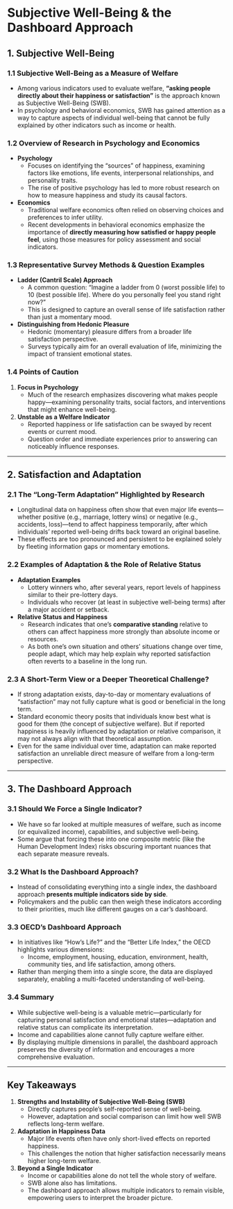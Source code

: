 
# Subjective Well-Being & the Dashboard Approach

## 1. Subjective Well-Being

### 1.1 Subjective Well-Being as a Measure of Welfare
- Among various indicators used to evaluate welfare, **“asking people directly about their happiness or satisfaction”** is the approach known as Subjective Well-Being (SWB).
- In psychology and behavioral economics, SWB has gained attention as a way to capture aspects of individual well-being that cannot be fully explained by other indicators such as income or health.

### 1.2 Overview of Research in Psychology and Economics
- **Psychology**  
  - Focuses on identifying the “sources” of happiness, examining factors like emotions, life events, interpersonal relationships, and personality traits.  
  - The rise of positive psychology has led to more robust research on how to measure happiness and study its causal factors.
- **Economics**  
  - Traditional welfare economics often relied on observing choices and preferences to infer utility.  
  - Recent developments in behavioral economics emphasize the importance of **directly measuring how satisfied or happy people feel**, using those measures for policy assessment and social indicators.

### 1.3 Representative Survey Methods & Question Examples
- **Ladder (Cantril Scale) Approach**  
  - A common question: “Imagine a ladder from 0 (worst possible life) to 10 (best possible life). Where do you personally feel you stand right now?”  
  - This is designed to capture an overall sense of life satisfaction rather than just a momentary mood.
- **Distinguishing from Hedonic Pleasure**  
  - Hedonic (momentary) pleasure differs from a broader life satisfaction perspective.  
  - Surveys typically aim for an overall evaluation of life, minimizing the impact of transient emotional states.

### 1.4 Points of Caution
1. **Focus in Psychology**  
   - Much of the research emphasizes discovering what makes people happy—examining personality traits, social factors, and interventions that might enhance well-being.  
2. **Unstable as a Welfare Indicator**  
   - Reported happiness or life satisfaction can be swayed by recent events or current mood.  
   - Question order and immediate experiences prior to answering can noticeably influence responses.

---

## 2. Satisfaction and Adaptation

### 2.1 The “Long-Term Adaptation” Highlighted by Research
- Longitudinal data on happiness often show that even major life events—whether positive (e.g., marriage, lottery wins) or negative (e.g., accidents, loss)—tend to affect happiness temporarily, after which individuals’ reported well-being drifts back toward an original baseline.
- These effects are too pronounced and persistent to be explained solely by fleeting information gaps or momentary emotions.

### 2.2 Examples of Adaptation & the Role of Relative Status
- **Adaptation Examples**  
  - Lottery winners who, after several years, report levels of happiness similar to their pre-lottery days.  
  - Individuals who recover (at least in subjective well-being terms) after a major accident or setback.
- **Relative Status and Happiness**  
  - Research indicates that one’s **comparative standing** relative to others can affect happiness more strongly than absolute income or resources.  
  - As both one’s own situation and others’ situations change over time, people adapt, which may help explain why reported satisfaction often reverts to a baseline in the long run.

### 2.3 A Short-Term View or a Deeper Theoretical Challenge?
- If strong adaptation exists, day-to-day or momentary evaluations of “satisfaction” may not fully capture what is good or beneficial in the long term.  
- Standard economic theory posits that individuals know best what is good for them (the concept of subjective welfare). But if reported happiness is heavily influenced by adaptation or relative comparison, it may not always align with that theoretical assumption.  
- Even for the same individual over time, adaptation can make reported satisfaction an unreliable direct measure of welfare from a long-term perspective.

---

## 3. The Dashboard Approach

### 3.1 Should We Force a Single Indicator?
- We have so far looked at multiple measures of welfare, such as income (or equivalized income), capabilities, and subjective well-being.  
- Some argue that forcing these into one composite metric (like the Human Development Index) risks obscuring important nuances that each separate measure reveals.

### 3.2 What Is the Dashboard Approach?
- Instead of consolidating everything into a single index, the dashboard approach **presents multiple indicators side by side**.  
- Policymakers and the public can then weigh these indicators according to their priorities, much like different gauges on a car’s dashboard.

### 3.3 OECD’s Dashboard Approach
- In initiatives like “How’s Life?” and the “Better Life Index,” the OECD highlights various dimensions:  
  - Income, employment, housing, education, environment, health, community ties, and life satisfaction, among others.  
- Rather than merging them into a single score, the data are displayed separately, enabling a multi-faceted understanding of well-being.

### 3.4 Summary
- While subjective well-being is a valuable metric—particularly for capturing personal satisfaction and emotional states—adaptation and relative status can complicate its interpretation.  
- Income and capabilities alone cannot fully capture welfare either.  
- By displaying multiple dimensions in parallel, the dashboard approach preserves the diversity of information and encourages a more comprehensive evaluation.

---

## Key Takeaways
1. **Strengths and Instability of Subjective Well-Being (SWB)**  
   - Directly captures people’s self-reported sense of well-being.  
   - However, adaptation and social comparison can limit how well SWB reflects long-term welfare.
2. **Adaptation in Happiness Data**  
   - Major life events often have only short-lived effects on reported happiness.  
   - This challenges the notion that higher satisfaction necessarily means higher long-term welfare.
3. **Beyond a Single Indicator**  
   - Income or capabilities alone do not tell the whole story of welfare.  
   - SWB alone also has limitations.  
   - The dashboard approach allows multiple indicators to remain visible, empowering users to interpret the broader picture.
